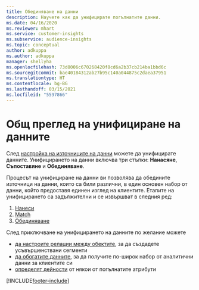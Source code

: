 ```yaml
---
title: Обединяване на данни
description: Научете как да унифицирате погълнатите данни.
ms.date: 04/16/2020
ms.reviewer: mhart
ms.service: customer-insights
ms.subservice: audience-insights
ms.topic: conceptual
author: adkuppa
ms.author: adkuppa
manager: shellyha
ms.openlocfilehash: 73d8006c670268420f8cd6a2b37cb214ba1bbd6c
ms.sourcegitcommit: bae40184312ab27b95c140a044875c2daea37951
ms.translationtype: HT
ms.contentlocale: bg-BG
ms.lasthandoff: 03/15/2021
ms.locfileid: "5597866"
---
```

# <a name="data-unification-overview"></a>Общ преглед на унифициране на данните

След [настройка на източниците на данни](data-sources.md) можете да унифицирате данните. Унифицирането на данни включва три стъпки: **Нанасяне**, **Съпоставяне** и **Обединяване**.

Процесът на унифициране на данни ви позволява да обедините източници на данни, които са били различни, в един основен набор от данни, който предоставя единен изглед на клиентите. Етапите на унифицирането са задължителни и се извършват в следния ред:

1. [Нанеси](map-entities.md)
2. [Match](match-entities.md)
3. [Обединяване](merge-entities.md)

След приключване на унифицирането на данните по желание можете

- [да настроите релации между обектите](relationships.md), за да създадете усъвършенствани сегменти
- [да обогатите данните](enrichment-hub.md), за да получите по-широк набор от аналитични данни за клиентите си
- [определят дейности](activities.md) от някои от погълнатите атрибути


[!INCLUDE[footer-include](../includes/footer-banner.md)]